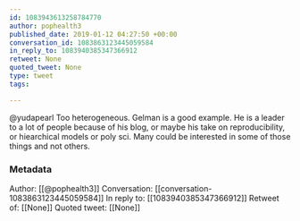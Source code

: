 ```yaml
---
id: 1083943613258784770
author: pophealth3
published_date: 2019-01-12 04:27:50 +00:00
conversation_id: 1083863123445059584
in_reply_to: 1083940385347366912
retweet: None
quoted_tweet: None
type: tweet
tags:

---
```


@yudapearl Too heterogeneous. Gelman is a good example. He is a leader to a lot of people because of his blog, or maybe  his take on  reproducibility, or hiearchical models or poly sci. Many could be interested in some of those things and not others.

### Metadata

Author: [[@pophealth3]]
Conversation: [[conversation-1083863123445059584]]
In reply to: [[1083940385347366912]]
Retweet of: [[None]]
Quoted tweet: [[None]]
